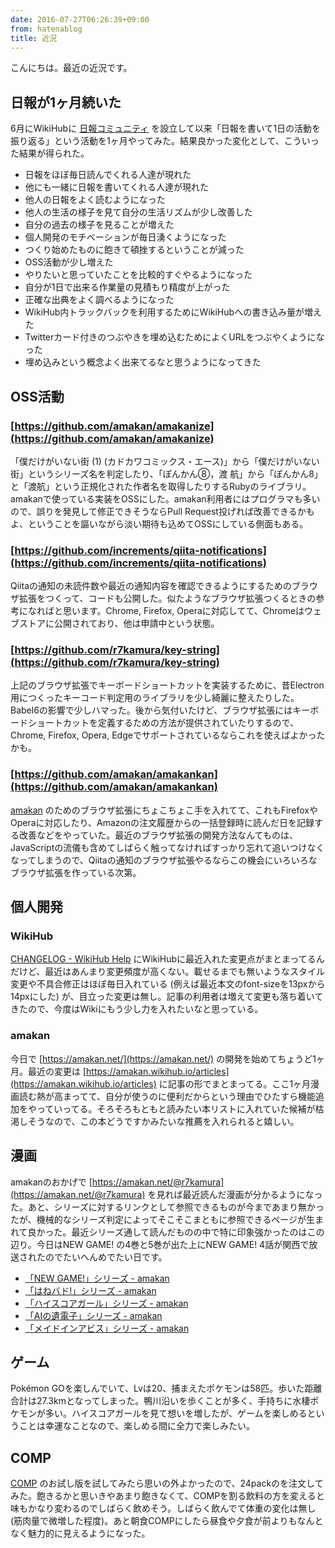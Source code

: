 ```yaml
---
date: 2016-07-27T06:26:39+09:00
from: hatenablog
title: 近況
---
```

こんにちは。最近の近況です。

## 日報が1ヶ月続いた

6月にWikiHubに [日報コミュニティ](https://nippo.wikihub.io/) を設立して以来「日報を書いて1日の活動を振り返る」という活動を1ヶ月やってみた。結果良かった変化として、こういった結果が得られた。

- 日報をほぼ毎日読んでくれる人達が現れた
- 他にも一緒に日報を書いてくれる人達が現れた
- 他人の日報をよく読むようになった
- 他人の生活の様子を見て自分の生活リズムが少し改善した
- 自分の過去の様子を見ることが増えた
- 個人開発のモチベーションが毎日湧くようになった
- つくり始めたものに飽きて頓挫するということが減った
- OSS活動が少し増えた
- やりたいと思っていたことを比較的すぐやるようになった
- 自分が1日で出来る作業量の見積もり精度が上がった
- 正確な出典をよく調べるようになった
- WikiHub内トラックバックを利用するためにWikiHubへの書き込み量が増えた
- Twitterカード付きのつぶやきを埋め込むためによくURLをつぶやくようになった
- 埋め込みという概念よく出来てるなと思うようになってきた

## OSS活動

### [https://github.com/amakan/amakanize](https://github.com/amakan/amakanize)

「僕だけがいない街 (1) (カドカワコミックス・エース)」から「僕だけがいない街」というシリーズ名を判定したり、「ぽんかん⑧，渡 航」から「ぽんかん8」と「渡航」という正規化された作者名を取得したりするRubyのライブラリ。amakanで使っている実装をOSSにした。amakan利用者にはプログラマも多いので、誤りを発見して修正できそうならPull Request投げれば改善できるかもよ、ということを謳いながら淡い期待も込めてOSSにしている側面もある。

### [https://github.com/increments/qiita-notifications](https://github.com/increments/qiita-notifications)

Qiitaの通知の未読件数や最近の通知内容を確認できるようにするためのブラウザ拡張をつくって、コードも公開した。似たようなブラウザ拡張つくるときの参考になればと思います。Chrome, Firefox, Operaに対応してて、Chromeはウェブストアに公開されており、他は申請中という状態。

### [https://github.com/r7kamura/key-string](https://github.com/r7kamura/key-string)

上記のブラウザ拡張でキーボードショートカットを実装するために、昔Electron用につくったキーコード判定用のライブラリを少し綺麗に整えたりした。Babel6の影響で少しハマった。後から気付いたけど、ブラウザ拡張にはキーボードショートカットを定義するための方法が提供されていたりするので、Chrome, Firefox, Opera, Edgeでサポートされているならこれを使えばよかったかも。

### [https://github.com/amakan/amakankan](https://github.com/amakan/amakankan)

[amakan](https://amakan.net/) のためのブラウザ拡張にちょこちょこ手を入れてて、これもFirefoxやOperaに対応したり、Amazonの注文履歴からの一括登録時に読んだ日を記録する改善などをやっていた。最近のブラウザ拡張の開発方法なんてものは、JavaScriptの流儀も含めてしばらく触ってなければすっかり忘れて追いつけなくなってしまうので、Qiitaの通知のブラウザ拡張やるならこの機会にいろいろなブラウザ拡張を作っている次第。

## 個人開発

### WikiHub

[CHANGELOG - WikiHub Help](https://help.wikihub.io/wiki/CHANGELOG) にWikiHubに最近入れた変更点がまとまってるんだけど、最近はあんまり変更頻度が高くない。載せるまでも無いようなスタイル変更や不具合修正はほぼ毎日入れている (例えば最近本文のfont-sizeを13pxから14pxにした) が、目立った変更は無し。記事の利用者は増えて変更も落ち着いてきたので、今度はWikiにもう少し力を入れたいなと思っている。

### amakan

今日で [https://amakan.net/](https://amakan.net/) の開発を始めてちょうど1ヶ月。最近の変更は [https://amakan.wikihub.io/articles](https://amakan.wikihub.io/articles) に記事の形でまとまってる。ここ1ヶ月漫画読む熱が高まってて、自分が使うのに便利だからという理由でひたすら機能追加をやっていってる。そろそろもともと読みたい本リストに入れていた候補が枯渇しそうなので、この本どうですかみたいな推薦を入れられると嬉しい。

## 漫画

amakanのおかげで [https://amakan.net/@r7kamura](https://amakan.net/@r7kamura) を見れば最近読んだ漫画が分かるようになった。あと、シリーズに対するリンクとして参照できるものが今まであまり無かったが、機械的なシリーズ判定によってそこそこまともに参照できるページが生まれて良かった。最近シリーズ通して読んだものの中で特に印象強かったのはこの辺り。今日はNEW GAME! の4巻と5巻が出た上にNEW GAME! 4話が関西で放送されたのでたいへんめでたい日です。

- [「NEW GAME!」シリーズ - amakan](https://amakan.net/series/4771)
- [「はねバド!」シリーズ - amakan](https://amakan.net/series/5840)
- [「ハイスコアガール」シリーズ - amakan](https://amakan.net/series/7938)
- [「AIの遺電子」シリーズ - amakan](https://amakan.net/series/4778)
- [「メイドインアビス」シリーズ - amakan](https://amakan.net/series/4932)

## ゲーム

Pokémon GOを楽しんでいて、Lvは20、捕まえたポケモンは58匹。歩いた距離合計は27.3kmとなってしまった。鴨川沿いを歩くことが多く、手持ちに水棲ポケモンが多い。ハイスコアガールを見て想いを増したが、ゲームを楽しめるということは幸運なことなので、楽しめる間に全力で楽しみたい。

## COMP

[COMP](http://www.comp.jp/) のお試し版を試してみたら思いの外よかったので、24packのを注文してみた。飽きるかと思いきやあまり飽きなくて、COMPを割る飲料の方を変えると味もかなり変わるのでしばらく飲めそう。しばらく飲んでて体重の変化は無し (筋肉量で微増した程度)。あと朝食COMPにしたら昼食や夕食が前よりもなんとなく魅力的に見えるようになった。


